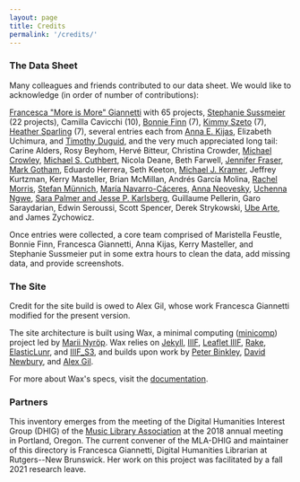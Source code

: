 ```yaml
---
layout: page
title: Credits
permalink: '/credits/'
---
```


### The Data Sheet

Many colleagues and friends contributed to our data sheet. We would like to acknowledge (in order of number of contributions):

[Francesca "More is More" Giannetti](https://twitter.com/jo_frankie) with 65 projects, [Stephanie Sussmeier](https://twitter.com/StephanieSussme) (22 projects), Camilla Cavicchi (10), [Bonnie Finn](https://twitter.com/BonLynFin) (7), [Kimmy Szeto](https://twitter.com/Kimmy_Szeto) (7), [Heather Sparling](https://twitter.com/CBFraoch) (7), several entries each from [Anna E. Kijas](https://twitter.com/anna_kijas), Elizabeth Uchimura, and [Timothy Duguid](https://twitter.com/tdrdoog), and the very much appreciated long tail: Carine Alders, Rosy Beyhom, Hervé Bitteur, Christina Crowder, [Michael Crowley](https://twitter.com/beboplibrarian), [Michael S. Cuthbert](https://twitter.com/mscuthbert), Nicola Deane, Beth Farwell, [Jennifer Fraser](https://twitter.com/SonginSumatra), [Mark Gotham](https://twitter.com/MarkGothamMusic), Eduardo Herrera, Seth Keeton, [Michael J. Kramer](https://twitter.com/berkfolkmusfest), Jeffrey Kurtzman, Kerry Masteller, Brian McMillan, Andrés García Molina, [Rachel Morris](https://twitter.com/center4popmusic), [Stefan Münnich](https://twitter.com/music_enfanthen), [María Navarro-Cáceres](https://twitter.com/copoemE), [Anna Neovesky](https://twitter.com/annavsk), [Uchenna Ngwe](https://twitter.com/plainsightsound), [Sara Palmer and Jesse P. Karlsberg](https://twitter.com/SoundingSpirit), Guillaume Pellerin, Garo Saraydarian, Edwin Seroussi, Scott Spencer, Derek Strykowski, [Ube Arte](https://twitter.com/ubearte), and James Zychowicz.

Once entries were collected, a core team comprised of Maristella Feustle, Bonnie Finn, Francesca Giannetti, Anna Kijas, Kerry Masteller, and Stephanie Sussmeier put in some extra hours to clean the data, add missing data, and provide screenshots. 

### The Site

Credit for the site build is owed to Alex Gil, whose work Francesca Giannetti modified for the present version. 

The site architecture is built using Wax, a minimal computing ([minicomp](https://github.com/minicomp)) project led by [Marii Nyröp](http://marii.info/). Wax relies on [Jekyll](https://jekyllrb.com), [IIIF](http://iiif.io), [Leaflet IIIF](https://github.com/mejackreed/Leaflet-IIIF), [Rake](https://ruby.github.io/rake/), [ElasticLunr](http://elasticlunr.com/), and [IIIF_S3](https://github.com/cmoa/iiif_s3), and builds upon work by [Peter Binkley](https://github.com/pbinkley), [David Newbury](https://github.com/workergnome), and [Alex Gil](https://github.com/elotroalex).

For more about Wax's specs, visit the [documentation](https://minicomp.github.io/wiki/#/contributors?id=top).

### Partners

This inventory emerges from the meeting of the Digital Humanities Interest Group (DHIG) of the [Music Library Association](https://www.musiclibraryassoc.org/) at the 2018 annual meeting in Portland, Oregon. The current convener of the MLA-DHIG and maintainer of this directory is Francesca Giannetti, Digital Humanities Librarian at Rutgers--New Brunswick. Her work on this project was facilitated by a fall 2021 research leave. 







